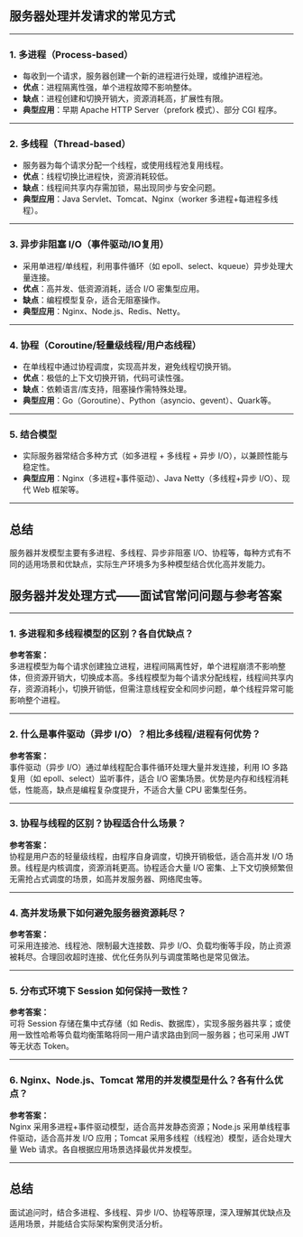 ## 服务器处理并发请求的常见方式

---

### 1. 多进程（Process-based）

- 每收到一个请求，服务器创建一个新的进程进行处理，或维护进程池。
- **优点**：进程隔离性强，单个进程故障不影响整体。
- **缺点**：进程创建和切换开销大，资源消耗高，扩展性有限。
- **典型应用**：早期 Apache HTTP Server（prefork 模式）、部分 CGI 程序。

---

### 2. 多线程（Thread-based）

- 服务器为每个请求分配一个线程，或使用线程池复用线程。
- **优点**：线程切换比进程快，资源消耗较低。
- **缺点**：线程间共享内存需加锁，易出现同步与安全问题。
- **典型应用**：Java Servlet、Tomcat、Nginx（worker 多进程+每进程多线程）。

---

### 3. 异步非阻塞 I/O（事件驱动/IO复用）

- 采用单进程/单线程，利用事件循环（如 epoll、select、kqueue）异步处理大量连接。
- **优点**：高并发、低资源消耗，适合 I/O 密集型应用。
- **缺点**：编程模型复杂，适合无阻塞操作。
- **典型应用**：Nginx、Node.js、Redis、Netty。

---

### 4. 协程（Coroutine/轻量级线程/用户态线程）

- 在单线程中通过协程调度，实现高并发，避免线程切换开销。
- **优点**：极低的上下文切换开销，代码可读性强。
- **缺点**：依赖语言/库支持，阻塞操作需特殊处理。
- **典型应用**：Go（Goroutine）、Python（asyncio、gevent）、Quark等。

---

### 5. 结合模型

- 实际服务器常结合多种方式（如多进程 + 多线程 + 异步 I/O），以兼顾性能与稳定性。
- **典型应用**：Nginx（多进程+事件驱动）、Java Netty（多线程+异步 I/O）、现代 Web 框架等。

---

## 总结

服务器并发模型主要有多进程、多线程、异步非阻塞 I/O、协程等，每种方式有不同的适用场景和优缺点，实际生产环境多为多种模型结合优化高并发能力。

## 服务器并发处理方式——面试官常问问题与参考答案

---

### 1. 多进程和多线程模型的区别？各自优缺点？

**参考答案：**  
多进程模型为每个请求创建独立进程，进程间隔离性好，单个进程崩溃不影响整体，但资源开销大，切换成本高。多线程模型为每个请求分配线程，线程间共享内存，资源消耗小，切换开销低，但需注意线程安全和同步问题，单个线程异常可能影响整个进程。

---

### 2. 什么是事件驱动（异步 I/O）？相比多线程/进程有何优势？

**参考答案：**  
事件驱动（异步 I/O）通过单线程配合事件循环处理大量并发连接，利用 IO 多路复用（如 epoll、select）监听事件，适合 I/O 密集场景。优势是内存和线程消耗低，性能高，缺点是编程复杂度提升，不适合大量 CPU 密集型任务。

---

### 3. 协程与线程的区别？协程适合什么场景？

**参考答案：**  
协程是用户态的轻量级线程，由程序自身调度，切换开销极低，适合高并发 I/O 场景。线程是内核调度，资源消耗更高。协程适合大量 I/O 密集、上下文切换频繁但无需抢占式调度的场景，如高并发服务器、网络爬虫等。

---

### 4. 高并发场景下如何避免服务器资源耗尽？

**参考答案：**  
可采用连接池、线程池、限制最大连接数、异步 I/O、负载均衡等手段，防止资源被耗尽。合理回收超时连接、优化任务队列与调度策略也是常见做法。

---

### 5. 分布式环境下 Session 如何保持一致性？

**参考答案：**  
可将 Session 存储在集中式存储（如 Redis、数据库），实现多服务器共享；或使用一致性哈希等负载均衡策略将同一用户请求路由到同一服务器；也可采用 JWT 等无状态 Token。

---

### 6. Nginx、Node.js、Tomcat 常用的并发模型是什么？各有什么优点？

**参考答案：**  
Nginx 采用多进程+事件驱动模型，适合高并发静态资源；Node.js 采用单线程事件驱动，适合高并发 I/O 应用；Tomcat 采用多线程（线程池）模型，适合处理大量 Web 请求。各自根据应用场景选择最优并发模型。

---

## 总结

面试追问时，结合多进程、多线程、异步 I/O、协程等原理，深入理解其优缺点及适用场景，并能结合实际架构案例灵活分析。